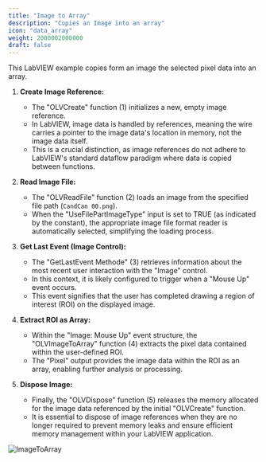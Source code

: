 ```yaml
---
title: "Image to Array"
description: "Copies an Image into an array" 
icon: "data_array"
weight: 2000002000000
draft: false
---
```


This LabVIEW example copies form an image the selected pixel data into an array.

1.  **Create Image Reference:**

    * The "OLVCreate" function (1) initializes a new, empty image reference.
    * In LabVIEW, image data is handled by references, meaning the wire carries a pointer to the image data's location in memory, not the image data itself.
    * This is a crucial distinction, as image references do not adhere to LabVIEW's standard dataflow paradigm where data is copied between functions.

2.  **Read Image File:**

    * The "OLVReadFile" function (2) loads an image from the specified file path (`CandCan 00.png`).
    * When the "UseFilePartImageType" input is set to TRUE (as indicated by the constant), the appropriate image file format reader is automatically selected, simplifying the loading process.

3.  **Get Last Event (Image Control):**

    * The "GetLastEvent Methode" (3) retrieves information about the most recent user interaction with the "Image" control.
    * In this context, it is likely configured to trigger when a "Mouse Up" event occurs.
    * This event signifies that the user has completed drawing a region of interest (ROI) on the displayed image.

4.  **Extract ROI as Array:**

    * Within the "Image: Mouse Up" event structure, the "OLVImageToArray" function (4) extracts the pixel data contained within the user-defined ROI.
    * The "Pixel" output provides the image data within the ROI as an array, enabling further analysis or processing.

5.  **Dispose Image:**

    * Finally, the "OLVDispose" function (5) releases the memory allocated for the image data referenced by the initial "OLVCreate" function.
    * It is essential to dispose of image references when they are no longer required to prevent memory leaks and ensure efficient memory management within your LabVIEW application.

![ImageToArray](images/Example_ImageToArray.png)